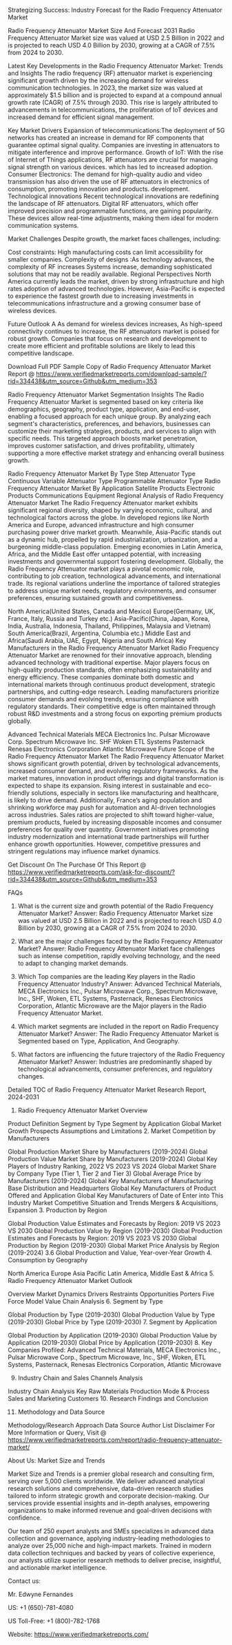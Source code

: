 Strategizing Success: Industry Forecast for the Radio Frequency Attenuator Market


Radio Frequency Attenuator Market Size And Forecast 2031
Radio Frequency Attenuator Market size was valued at USD 2.5 Billion in 2022 and is projected to reach USD 4.0 Billion by 2030, growing at a CAGR of 7.5% from 2024 to 2030.

Latest Key Developments in the Radio Frequency Attenuator Market: Trends and Insights
The radio frequency (RF) attenuator market is experiencing significant growth driven by the increasing demand for wireless communication technologies. In 2023, the market size was valued at approximately $1.5 billion and is projected to expand at a compound annual growth rate (CAGR) of 7.5% through 2030. This rise is largely attributed to advancements in telecommunications, the proliferation of IoT devices and increased demand for efficient signal management.

Key Market Drivers
Expansion of telecommunications:The deployment of 5G networks has created an increase in demand for RF components that guarantee optimal signal quality. Companies are investing in attenuators to mitigate interference and improve performance.
Growth of IoT: With the rise of Internet of Things applications, RF attenuators are crucial for managing signal strength on various devices. which has led to increased adoption.
Consumer Electronics: The demand for high-quality audio and video transmission has also driven the use of RF attenuators in electronics of consumption, promoting innovation and products. development.
Technological innovations
Recent technological innovations are redefining the landscape of RF attenuators. Digital RF attenuators, which offer improved precision and programmable functions, are gaining popularity. These devices allow real-time adjustments, making them ideal for modern communication systems.

Market Challenges
Despite growth, the market faces challenges, including:

Cost constraints: High manufacturing costs can limit accessibility for smaller companies.
Complexity of designs :As technology advances, the complexity of RF increases Systems increase, demanding sophisticated solutions that may not be readily available.
Regional Perspectives
North America currently leads the market, driven by strong infrastructure and high rates adoption of advanced technologies. However, Asia-Pacific is expected to experience the fastest growth due to increasing investments in telecommunications infrastructure and a growing consumer base of wireless devices.

Future Outlook
A As demand for wireless devices increases, As high-speed connectivity continues to increase, the RF attenuators market is poised for robust growth. Companies that focus on research and development to create more efficient and profitable solutions are likely to lead this competitive landscape.

Download Full PDF Sample Copy of Radio Frequency Attenuator Market Report @ https://www.verifiedmarketreports.com/download-sample/?rid=334438&utm_source=Github&utm_medium=353

Radio Frequency Attenuator Market Segmentation Insights
The Radio Frequency Attenuator Market is segmented based on key criteria like demographics, geography, product type, application, and end-user, enabling a focused approach for each unique group. By analyzing each segment's characteristics, preferences, and behaviors, businesses can customize their marketing strategies, products, and services to align with specific needs. This targeted approach boosts market penetration, improves customer satisfaction, and drives profitability, ultimately supporting a more effective market strategy and enhancing overall business growth.

Radio Frequency Attenuator Market By Type
Step Attenuator Type
Continuous Variable Attenuator Type
Programmable Attenuator Type
Radio Frequency Attenuator Market By Application
Satellite Products
Electronic Products
Communications Equipment
Regional Analysis of Radio Frequency Attenuator Market
The Radio Frequency Attenuator market exhibits significant regional diversity, shaped by varying economic, cultural, and technological factors across the globe. In developed regions like North America and Europe, advanced infrastructure and high consumer purchasing power drive market growth. Meanwhile, Asia-Pacific stands out as a dynamic hub, propelled by rapid industrialization, urbanization, and a burgeoning middle-class population. Emerging economies in Latin America, Africa, and the Middle East offer untapped potential, with increasing investments and governmental support fostering development. Globally, the Radio Frequency Attenuator market plays a pivotal economic role, contributing to job creation, technological advancements, and international trade. Its regional variations underline the importance of tailored strategies to address unique market needs, regulatory environments, and consumer preferences, ensuring sustained growth and competitiveness.

North America(United States, Canada and Mexico)
Europe(Germany, UK, France, Italy, Russia and Turkey etc.)
Asia-Pacific(China, Japan, Korea, India, Australia, Indonesia, Thailand, Philippines, Malaysia and Vietnam)
South America(Brazil, Argentina, Columbia etc.)
Middle East and Africa(Saudi Arabia, UAE, Egypt, Nigeria and South Africa)
Key Manufacturers in the Radio Frequency Attenuator Market
Radio Frequency Attenuator Market are renowned for their innovative approach, blending advanced technology with traditional expertise. Major players focus on high-quality production standards, often emphasizing sustainability and energy efficiency. These companies dominate both domestic and international markets through continuous product development, strategic partnerships, and cutting-edge research. Leading manufacturers prioritize consumer demands and evolving trends, ensuring compliance with regulatory standards. Their competitive edge is often maintained through robust R&D investments and a strong focus on exporting premium products globally.

Advanced Technical Materials
MECA Electronics Inc.
Pulsar Microwave Corp.
Spectrum Microwave
Inc.
SHF
Woken
ETL Systems
Pasternack
Renesas Electronics Corporation
Atlantic Microwave
Future Scope of the Radio Frequency Attenuator Market
The Radio Frequency Attenuator Market shows significant growth potential, driven by technological advancements, increased consumer demand, and evolving regulatory frameworks. As the market matures, innovation in product offerings and digital transformation is expected to shape its expansion. Rising interest in sustainable and eco-friendly solutions, especially in sectors like manufacturing and healthcare, is likely to drive demand. Additionally, France’s aging population and shrinking workforce may push for automation and AI-driven technologies across industries. Sales ratios are projected to shift toward higher-value, premium products, fueled by increasing disposable incomes and consumer preferences for quality over quantity. Government initiatives promoting industry modernization and international trade partnerships will further enhance growth opportunities. However, competitive pressures and stringent regulations may influence market dynamics.

Get Discount On The Purchase Of This Report @ https://www.verifiedmarketreports.com/ask-for-discount/?rid=334438&utm_source=Github&utm_medium=353

FAQs
1. What is the current size and growth potential of the Radio Frequency Attenuator Market?
Answer: Radio Frequency Attenuator Market size was valued at USD 2.5 Billion in 2022 and is projected to reach USD 4.0 Billion by 2030, growing at a CAGR of 7.5% from 2024 to 2030.

2. What are the major challenges faced by the Radio Frequency Attenuator Market?
Answer: Radio Frequency Attenuator Market face challenges such as intense competition, rapidly evolving technology, and the need to adapt to changing market demands.

3. Which Top companies are the leading Key players in the Radio Frequency Attenuator Industry?
Answer: Advanced Technical Materials, MECA Electronics Inc., Pulsar Microwave Corp., Spectrum Microwave, Inc., SHF, Woken, ETL Systems, Pasternack, Renesas Electronics Corporation, Atlantic Microwave are the Major players in the Radio Frequency Attenuator Market.

4. Which market segments are included in the report on Radio Frequency Attenuator Market?
Answer: The Radio Frequency Attenuator Market is Segmented based on Type, Application, And Geography.

5. What factors are influencing the future trajectory of the Radio Frequency Attenuator Market?
Answer: Industries are predominantly shaped by technological advancements, consumer preferences, and regulatory changes.

Detailed TOC of Radio Frequency Attenuator Market Research Report, 2024-2031
1. Radio Frequency Attenuator Market Overview

Product Definition
Segment by Type
Segment by Application
Global Market Growth Prospects
Assumptions and Limitations
2. Market Competition by Manufacturers

Global Production Market Share by Manufacturers (2019-2024)
Global Production Value Market Share by Manufacturers (2019-2024)
Global Key Players of Industry Ranking, 2022 VS 2023 VS 2024
Global Market Share by Company Type (Tier 1, Tier 2 and Tier 3)
Global Average Price by Manufacturers (2019-2024)
Global Key Manufacturers of Manufacturing Base Distribution and Headquarters
Global Key Manufacturers of Product Offered and Application
Global Key Manufacturers of Date of Enter into This Industry
Market Competitive Situation and Trends
Mergers & Acquisitions, Expansion
3. Production by Region

Global Production Value Estimates and Forecasts by Region: 2019 VS 2023 VS 2030
Global Production Value by Region (2019-2030)
Global Production Estimates and Forecasts by Region: 2019 VS 2023 VS 2030
Global Production by Region (2019-2030)
Global Market Price Analysis by Region (2019-2024) 3.6 Global Production and Value, Year-over-Year Growth
4. Consumption by Geography

North America
Europe
Asia Pacific
Latin America, Middle East & Africa
5. Radio Frequency Attenuator Market Outlook

Overview
Market Dynamics
Drivers
Restraints
Opportunities
Porters Five Force Model
Value Chain Analysis 
6. Segment by Type

Global Production by Type (2019-2030)
Global Production Value by Type (2019-2030)
Global Price by Type (2019-2030)
7. Segment by Application

Global Production by Application (2019-2030)
Global Production Value by Application (2019-2030)
Global Price by Application (2019-2030)
8. Key Companies Profiled: Advanced Technical Materials, MECA Electronics Inc., Pulsar Microwave Corp., Spectrum Microwave, Inc., SHF, Woken, ETL Systems, Pasternack, Renesas Electronics Corporation, Atlantic Microwave

9. Industry Chain and Sales Channels Analysis

Industry Chain Analysis
Key Raw Materials
Production Mode & Process
Sales and Marketing
Customers
10. Research Findings and Conclusion

11. Methodology and Data Source

Methodology/Research Approach
Data Source
Author List
Disclaimer
For More Information or Query, Visit @ https://www.verifiedmarketreports.com/report/radio-frequency-attenuator-market/

About Us: Market Size and Trends

Market Size and Trends is a premier global research and consulting firm, serving over 5,000 clients worldwide. We deliver advanced analytical research solutions and comprehensive, data-driven research studies tailored to inform strategic growth and corporate decision-making. Our services provide essential insights and in-depth analyses, empowering organizations to make informed revenue and goal-driven decisions with confidence.

Our team of 250 expert analysts and SMEs specializes in advanced data collection and governance, applying industry-leading methodologies to analyze over 25,000 niche and high-impact markets. Trained in modern data collection techniques and backed by years of collective experience, our analysts utilize superior research methods to deliver precise, insightful, and actionable market intelligence.

Contact us:

Mr. Edwyne Fernandes

US: +1 (650)-781-4080

US Toll-Free: +1 (800)-782-1768

Website: https://www.verifiedmarketreports.com/
